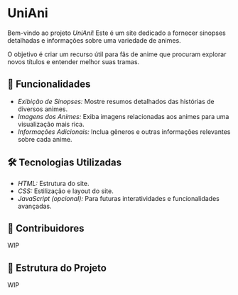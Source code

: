 # UniAni

Bem-vindo ao projeto *UniAni*! Este é um site dedicado a fornecer sinopses detalhadas e informações sobre uma variedade de animes. 

O objetivo é criar um recurso útil para fãs de anime que procuram explorar novos títulos e entender melhor suas tramas.

## 🚀 Funcionalidades

- *Exibição de Sinopses:* Mostre resumos detalhados das histórias de diversos animes.
- *Imagens dos Animes:* Exiba imagens relacionadas aos animes para uma visualização mais rica.
- *Informações Adicionais:* Inclua gêneros e outras informações relevantes sobre cada anime.

## 🛠 Tecnologias Utilizadas

- *HTML:* Estrutura do site.
- *CSS:* Estilização e layout do site.
- *JavaScript (opcional):* Para futuras interatividades e funcionalidades avançadas.

## 🤝 Contribuidores

WIP

## 📁 Estrutura do Projeto

WIP
